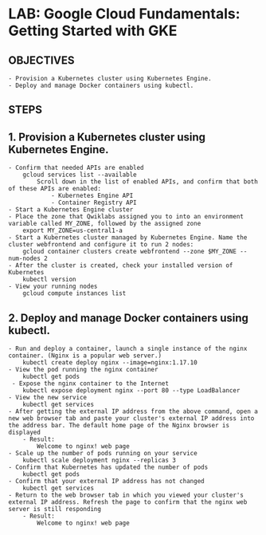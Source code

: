 # LAB: Google Cloud Fundamentals: Getting Started with GKE
## OBJECTIVES
	- Provision a Kubernetes cluster using Kubernetes Engine.
	- Deploy and manage Docker containers using kubectl.
## STEPS
## 1. Provision a Kubernetes cluster using Kubernetes Engine.
	- Confirm that needed APIs are enabled
		gcloud services list --available
			Scroll down in the list of enabled APIs, and confirm that both of these APIs are enabled:
				- Kubernetes Engine API
				- Container Registry API
	- Start a Kubernetes Engine cluster
	- Place the zone that Qwiklabs assigned you to into an environment variable called MY_ZONE, followed by the assigned zone
		export MY_ZONE=us-central1-a
	- Start a Kubernetes cluster managed by Kubernetes Engine. Name the cluster webfrontend and configure it to run 2 nodes:
		gcloud container clusters create webfrontend --zone $MY_ZONE --num-nodes 2
	- After the cluster is created, check your installed version of Kubernetes
		kubectl version
	- View your running nodes
		gcloud compute instances list
		
## 2. Deploy and manage Docker containers using kubectl.
	- Run and deploy a container, launch a single instance of the nginx container. (Nginx is a popular web server.)
		kubectl create deploy nginx --image=nginx:1.17.10
	- View the pod running the nginx container
		kubectl get pods
	 - Expose the nginx container to the Internet
		kubectl expose deployment nginx --port 80 --type LoadBalancer
	- View the new service
		kubectl get services
	- After getting the external IP address from the above command, open a new web browser tab and paste your cluster's external IP address into the address bar. The default home page of the Nginx browser is displayed
		- Result:
			Welcome to nginx! web page
	- Scale up the number of pods running on your service
		kubectl scale deployment nginx --replicas 3
	- Confirm that Kubernetes has updated the number of pods
		kubectl get pods
	- Confirm that your external IP address has not changed
		kubectl get services
	- Return to the web browser tab in which you viewed your cluster's external IP address. Refresh the page to confirm that the nginx web server is still responding
		- Result:
			Welcome to nginx! web page
